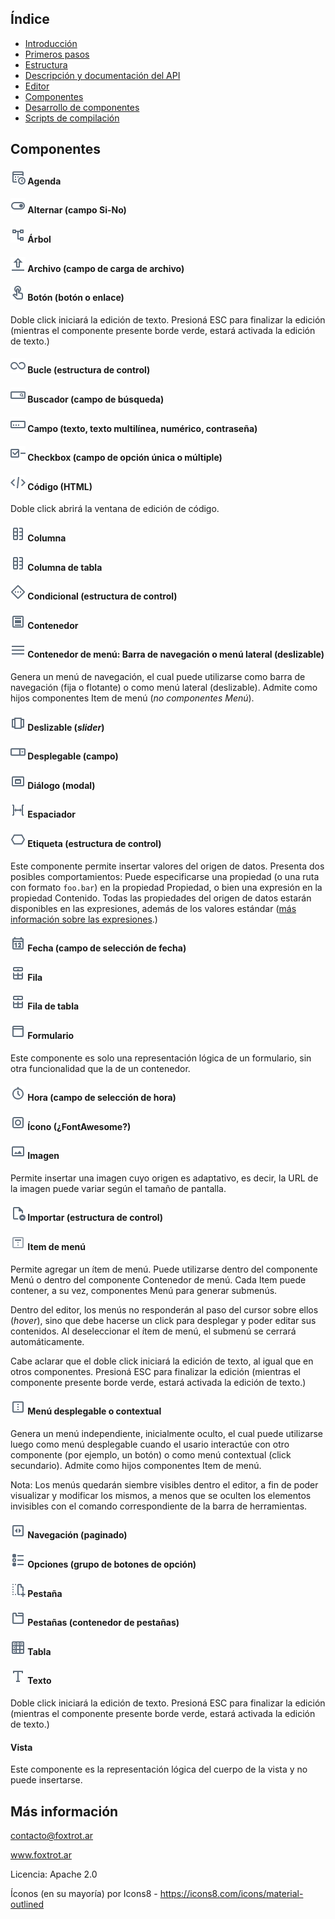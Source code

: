 ## Índice

- [Introducción](../README.md)
- [Primeros pasos](primeros-pasos.md)
- [Estructura](estructura.md)
- [Descripción y documentación del API](api.md)
- [Editor](editor.md)
- [Componentes](componentes.md)
- [Desarrollo de componentes](componentes-estructura.md)
- [Scripts de compilación](scripts.md)

## Componentes

#### ![](img/iconos/agenda.png) Agenda

#### ![](img/iconos/alternar.png) Alternar (campo Si-No)

#### ![](img/iconos/arbol.png) Árbol

#### ![](img/iconos/archivo.png) Archivo (campo de carga de archivo)

#### ![](img/iconos/boton.png) Botón (botón o enlace)

Doble click iniciará la edición de texto. Presioná ESC para finalizar la edición (mientras el componente presente borde verde, estará activada la edición de texto.)

#### ![](img/iconos/bucle.png) Bucle (estructura de control)

#### ![](img/iconos/buscador.png) Buscador (campo de búsqueda)

#### ![](img/iconos/campo.png) Campo (texto, texto multilínea, numérico, contraseña)

#### ![](img/iconos/checkbox.png) Checkbox (campo de opción única o múltiple)

#### ![](img/iconos/codigo.png) Código (HTML)

Doble click abrirá la ventana de edición de código.

#### ![](img/iconos/columna.png) Columna

#### ![](img/iconos/columna.png) Columna de tabla

#### ![](img/iconos/condicional.png) Condicional (estructura de control)

#### ![](img/iconos/contenedor.png) Contenedor

#### ![](img/iconos/contenedor-menu.png) Contenedor de menú: Barra de navegación o menú lateral (deslizable)

Genera un menú de navegación, el cual puede utilizarse como barra de navegación (fija o flotante) o como menú lateral (deslizable). Admite como hijos componentes Item de menú (*no componentes Menú*).

#### ![](img/iconos/deslizable.png) Deslizable (*slider*)

#### ![](img/iconos/desplegable.png) Desplegable (campo)

#### ![](img/iconos/dialogo.png) Diálogo (modal)

#### ![](img/iconos/espaciador.png) Espaciador

#### ![](img/iconos/etiqueta.png) Etiqueta (estructura de control)

Este componente permite insertar valores del origen de datos. Presenta dos posibles comportamientos: Puede especificarse una propiedad (o una ruta con formato `foo.bar`) en la propiedad Propiedad, o bien una expresión en la propiedad Contenido. Todas las propiedades del origen de datos estarán disponibles en las expresiones, además de los valores estándar ([más información sobre las expresiones](api.md).)

#### ![](img/iconos/fecha.png) Fecha (campo de selección de fecha)

#### ![](img/iconos/fila.png) Fila 

#### ![](img/iconos/fila.png) Fila de tabla

#### ![](img/iconos/form.png) Formulario

Este componente es solo una representación lógica de un formulario, sin otra funcionalidad que la de un contenedor.

#### ![](img/iconos/hora.png) Hora (campo de selección de hora)

#### ![](img/iconos/icono.png) Ícono (¿FontAwesome?)

#### ![](img/iconos/imagen.png) Imagen

Permite insertar una imagen cuyo origen es adaptativo, es decir, la URL de la imagen puede variar según el tamaño de pantalla.

#### ![](img/iconos/importar.png) Importar (estructura de control)

#### ![](img/iconos/item-menu.png) Item de menú

Permite agregar un ítem de menú. Puede utilizarse dentro del componente Menú o dentro del componente Contenedor de menú. Cada Item puede contener, a su vez, componentes Menú para generar submenús.

Dentro del editor, los menús no responderán al paso del cursor sobre ellos (*hover*), sino que debe hacerse un click para desplegar y poder editar sus contenidos. Al deseleccionar el ítem de menú, el submenú se cerrará automáticamente.

Cabe aclarar que el doble click iniciará la edición de texto, al igual que en otros componentes. Presioná ESC para finalizar la edición (mientras el componente presente borde verde, estará activada la edición de texto.)

#### ![](img/iconos/menu.png) Menú desplegable o contextual

Genera un menú independiente, inicialmente oculto, el cual puede utilizarse luego como menú desplegable cuando el usario interactúe con otro componente (por ejemplo, un botón) o como menú contextual (click secundario). Admite como hijos componentes Item de menú.

Nota: Los menús quedarán siembre visibles dentro el editor, a fin de poder visualizar y modificar los mismos, a menos que se oculten los elementos invisibles con el comando correspondiente de la barra de herramientas.

#### ![](img/iconos/navegacion.png) Navegación (paginado)

#### ![](img/iconos/opciones.png) Opciones (grupo de botones de opción)

#### ![](img/iconos/pestana.png) Pestaña

#### ![](img/iconos/pestanas.png) Pestañas (contenedor de pestañas)

#### ![](img/iconos/tabla.png) Tabla

#### ![](img/iconos/texto.png) Texto

Doble click iniciará la edición de texto. Presioná ESC para finalizar la edición (mientras el componente presente borde verde, estará activada la edición de texto.)

#### Vista

Este componente es la representación lógica del cuerpo de la vista y no puede insertarse.

## Más información

contacto@foxtrot.ar

www.foxtrot.ar

Licencia: Apache 2.0

Íconos (en su mayoría) por Icons8 - https://icons8.com/icons/material-outlined
